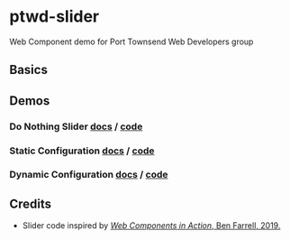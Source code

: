# ptwd-slider
Web Component demo for Port Townsend Web Developers group

## Basics


## Demos

### Do Nothing Slider [docs](02_slider.html) / [code](https://github.com/MorganConrad/ptwd-slider/blob/master/src/02_slider.html)

### Static Configuration [docs](03_slider.html) / [code](https://github.com/MorganConrad/ptwd-slider/blob/master/src/03_slider.html)

### Dynamic Configuration [docs](04_slider.html) / [code](https://github.com/MorganConrad/ptwd-slider/blob/master/src/04_slider.html)

## Credits
 - Slider code inspired by [_Web Components in Action_, Ben Farrell, 2019.](https://www.manning.com/books/web-components-in-action)
